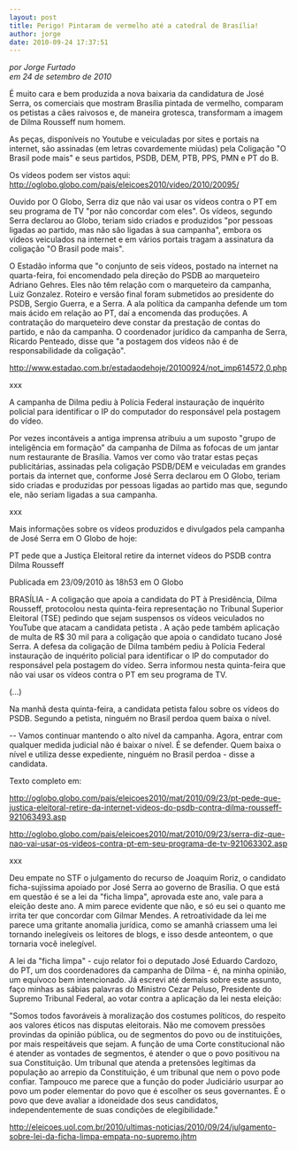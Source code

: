 ```yaml
---
layout: post
title: Perigo! Pintaram de vermelho até a catedral de Brasília!
author: jorge
date: 2010-09-24 17:37:51
---
```

*por Jorge Furtado*\
*em 24 de setembro de 2010*

É muito cara e bem produzida a nova baixaria da candidatura de José Serra, os comerciais que mostram Brasília pintada de vermelho, comparam os petistas a cães raivosos e, de maneira grotesca, transformam a imagem de Dilma Rousseff num homem.

As peças, disponíveis no Youtube e veiculadas por sites e portais na internet, são assinadas (em letras covardemente miúdas) pela Coligação "O Brasil pode mais" e seus partidos, PSDB, DEM, PTB, PPS, PMN e PT do B.

Os vídeos podem ser vistos aqui:\
<http://oglobo.globo.com/pais/eleicoes2010/video/2010/20095/>

[](http://oglobo.globo.com/pais/eleicoes2010/video/2010/20095/)Ouvido por O Globo, Serra diz que não vai usar os vídeos contra o PT em seu programa de TV "por não concordar com eles". Os vídeos, segundo Serra declarou ao Globo, teriam sido criados e produzidos "por pessoas ligadas ao partido, mas não são ligadas à sua campanha", embora os vídeos veiculados na internet e em vários portais tragam a assinatura da coligação "O Brasil pode mais".

O Estadão informa que "o conjunto de seis vídeos, postado na internet na quarta-feira, foi encomendado pela direção do PSDB ao marqueteiro Adriano Gehres. Eles não têm relação com o marqueteiro da campanha, Luiz Gonzalez. Roteiro e versão final foram submetidos ao presidente do PSDB, Sergio Guerra, e a Serra. A ala política da campanha defende um tom mais ácido em relação ao PT, daí a encomenda das produções. A contratação do marqueteiro deve constar da prestação de contas do partido, e não da campanha. O coordenador jurídico da campanha de Serra, Ricardo Penteado, disse que "a postagem dos vídeos não é de responsabilidade da coligação".

<http://www.estadao.com.br/estadaodehoje/20100924/not_imp614572,0.php>

[](http://www.estadao.com.br/estadaodehoje/20100924/not_imp614572,0.php)xxx

A campanha de Dilma pediu à Polícia Federal instauração de inquérito policial para identificar o IP do computador do responsável pela postagem do vídeo.

Por vezes incontáveis a antiga imprensa atribuiu a um suposto "grupo de inteligência em formação" da campanha de Dilma as fofocas de um jantar num restaurante de Brasília. Vamos ver como vão tratar estas peças publicitárias, assinadas pela coligação PSDB/DEM e veiculadas em grandes portais da internet que, conforme José Serra declarou em O Globo, teriam sido criadas e produzidas por pessoas ligadas ao partido mas que, segundo ele, não seriam ligadas a sua campanha.

xxx

Mais informações sobre os vídeos produzidos e divulgados pela campanha de José Serra em O Globo de hoje:

PT pede que a Justiça Eleitoral retire da internet vídeos do PSDB contra Dilma Rousseff

Publicada em 23/09/2010 às 18h53 em O Globo

BRASÍLIA - A coligação que apoia a candidata do PT à Presidência, Dilma Rousseff, protocolou nesta quinta-feira representação no Tribunal Superior Eleitoral (TSE) pedindo que sejam suspensos os vídeos veiculados no YouTube que atacam a candidata petista . A ação pede também aplicação de multa de R$ 30 mil para a coligação que apoia o candidato tucano José Serra. A defesa da coligação de Dilma também pediu à Polícia Federal instauração de inquérito policial para identificar o IP do computador do responsável pela postagem do vídeo. Serra informou nesta quinta-feira que não vai usar os vídeos contra o PT em seu programa de TV.

(...)

Na manhã desta quinta-feira, a candidata petista falou sobre os vídeos do PSDB. Segundo a petista, ninguém no Brasil perdoa quem baixa o nível.

\-- Vamos continuar mantendo o alto nível da campanha. Agora, entrar com qualquer medida judicial não é baixar o nível. É se defender. Quem baixa o nível e utiliza desse expediente, ninguém no Brasil perdoa - disse a candidata.

Texto completo em:

<http://oglobo.globo.com/pais/eleicoes2010/mat/2010/09/23/pt-pede-que-justica-eleitoral-retire-da-internet-videos-do-psdb-contra-dilma-rousseff-921063493.asp>

[](http://oglobo.globo.com/pais/eleicoes2010/mat/2010/09/23/pt-pede-que-justica-eleitoral-retire-da-internet-videos-do-psdb-contra-dilma-rousseff-921063493.asp)<http://oglobo.globo.com/pais/eleicoes2010/mat/2010/09/23/serra-diz-que-nao-vai-usar-os-videos-contra-pt-em-seu-programa-de-tv-921063302.asp>

[](http://oglobo.globo.com/pais/eleicoes2010/mat/2010/09/23/serra-diz-que-nao-vai-usar-os-videos-contra-pt-em-seu-programa-de-tv-921063302.asp)xxx

Deu empate no STF o julgamento do recurso de Joaquim Roriz, o candidato ficha-sujíssima apoiado por José Serra ao governo de Brasília. O que está em questão é se a lei da "ficha limpa", aprovada este ano, vale para a eleição deste ano. A mim parece evidente que não, e só eu sei o quanto me irrita ter que concordar com Gilmar Mendes. A retroatividade da lei me parece uma gritante anomalia jurídica, como se amanhã criassem uma lei tornando inelegíveis os leitores de blogs, e isso desde anteontem, o que tornaria você inelegível.

A lei da "ficha limpa" - cujo relator foi o deputado José Eduardo Cardozo, do PT, um dos coordenadores da campanha de Dilma - é, na minha opinião, um equívoco bem intencionado. Já escrevi até demais sobre este assunto, faço minhas as sábias palavras do Ministro Cezar Peluso, Presidente do Supremo Tribunal Federal, ao votar contra a aplicação da lei nesta eleição:

"Somos todos favoráveis à moralização dos costumes políticos, do respeito aos valores éticos nas disputas eleitorais. Não me comovem pressões provindas da opinião pública, ou de segmentos do povo ou de instituições, por mais respeitáveis que sejam. A função de uma Corte constitucional não é atender as vontades de segmentos, é atender o que o povo positivou na sua Constituição. Um tribunal que atenda a pretensões legítimas da população ao arrepio da Constituição, é um tribunal que nem o povo pode confiar. Tampouco me parece que a função do poder Judiciário usurpar ao povo um poder elementar do povo que é escolher os seus governantes. É o povo que deve avaliar a idoneidade dos seus candidatos, independentemente de suas condições de elegibilidade."

<http://eleicoes.uol.com.br/2010/ultimas-noticias/2010/09/24/julgamento-sobre-lei-da-ficha-limpa-empata-no-supremo.jhtm>